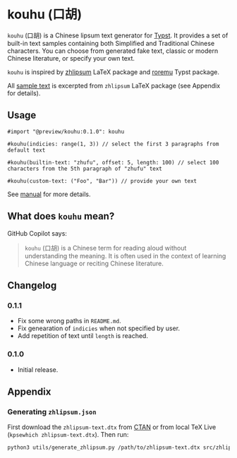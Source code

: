 # kouhu (口胡)

`kouhu` (口胡) is a Chinese lipsum text generator for [Typst](https://typst.app). It provides a set of built-in text samples containing both Simplified and Traditional Chinese characters. You can choose from generated fake text, classic or modern Chinese literature, or specify your own text.

`kouhu` is inspired by [zhlipsum](https://ctan.org/pkg/zhlipsum) LaTeX package and [roremu](https://typst.app/universe/package/roremu) Typst package.

All [sample text](data/zhlipsum.json) is excerpted from `zhlipsum` LaTeX package (see Appendix for details).

## Usage

```typst
#import "@preview/kouhu:0.1.0": kouhu

#kouhu(indicies: range(1, 3)) // select the first 3 paragraphs from default text

#kouhu(builtin-text: "zhufu", offset: 5, length: 100) // select 100 characters from the 5th paragraph of "zhufu" text

#kouhu(custom-text: ("Foo", "Bar")) // provide your own text
```

See [manual](https://github.com/Harry-Chen/kouhu/blob/master/doc/manual.pdf) for more details.

## What does `kouhu` mean?

GitHub Copilot says:

> `kouhu` (口胡) is a Chinese term for reading aloud without understanding the meaning. It is often used in the context of learning Chinese language or reciting Chinese literature.

## Changelog

### 0.1.1

* Fix some wrong paths in `README.md`.
* Fix genearation of `indicies` when not specified by user.
* Add repetition of text until `length` is reached.

### 0.1.0

* Initial release.

## Appendix

### Generating `zhlipsum.json`

First download the `zhlipsum-text.dtx` from [CTAN](https://ctan.org/pkg/zhlipsum) or from local TeX Live (`kpsewhich zhlipsum-text.dtx`). Then run:

```bash
python3 utils/generate_zhlipsum.py /path/to/zhlipsum-text.dtx src/zhlipsum.json
```
